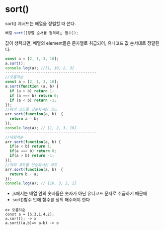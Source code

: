 # sort()

sort() 메서드는 배열을 정렬할 때 쓴다.

```js
배열.sort([정렬 순서를 정의하는 함수]);
```

값이 생략되면, 배열의 element들은 문자열로 취급되어, 유니코드 값 순서대로 정렬된다.

```js
const a = [2, 1, 3, 10];
a.sort();
console.log(a); //[1, 10, 2, 3]
-----------------------------------------
//오름차순
const a = [2, 1, 3, 10];
a.sort(function (a, b) {
  if (a > b) return 1;
  if (a === b) return 0;
  if (a < b) return -1;
});
//위의 코드를 단순화시킨 코드
arr.sort(function(a, b)  {
  return a - b;
});
console.log(a); // [1, 2, 3, 10]
-----------------------------------------
//내림차순
arr.sort(function(a, b) {
  if(a < b) return 1;
  if(a === b) return 0;
  if(a > b) return -1;
});
//위의 코드를 단순화시킨 코드
arr.sort(function(a, b)  {
  return b - a;
});
console.log(a); // [10, 3, 2, 1]
```

* js에서는 배열 안의 숫자들은 숫자가 아닌 유니코드 문자로 취급하기 때문에
* sort()함수 안에 함수를 정의 해주어야 한다
```
ex 오름차순
const a = [5,3,1,4,2];
a.sort(); -> x
a.sort((a,b)=> a-b) -> o
```


